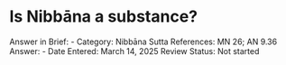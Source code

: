 # Is Nibbāna a substance?

Answer in Brief: -
 Category: Nibbāna
Sutta References: MN 26; AN 9.36
Answer: -
Date Entered: March 14, 2025
Review Status: Not started